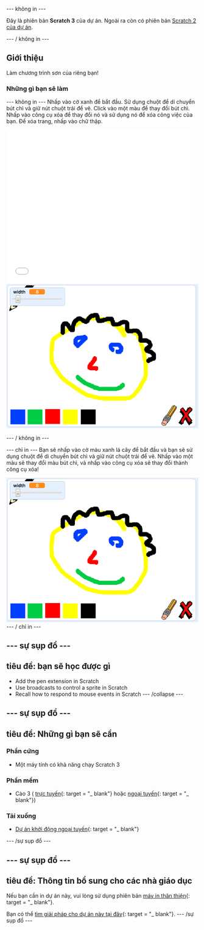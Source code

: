 \--- không in \---

Đây là phiên bản **Scratch 3** của dự án. Ngoài ra còn có phiên bản [Scratch 2 của dự án](https://projects.raspberrypi.org/en/projects/paint-box-scratch2).

\--- / không in \---

## Giới thiệu

Làm chương trình sơn của riêng bạn!

### Những gì bạn sẽ làm

\--- không in \--- Nhấp vào cờ xanh để bắt đầu. Sử dụng chuột để di chuyển bút chì và giữ nút chuột trái để vẽ. Click vào một màu để thay đổi bút chì. Nhấp vào công cụ xóa để thay đổi nó và sử dụng nó để xóa công việc của bạn. Để xóa trang, nhấp vào chữ thập.

<div class="scratch-preview">
  <iframe allowtransparency="true" width="485" height="402" src="//scratch.mit.edu/projects/embed/267243161/?autostart=false" frameborder="0" scrolling="no"></iframe>
  <img src="images/showcase.png">
</div>

\--- / không in \---

\--- chỉ in \--- Bạn sẽ nhấp vào cờ màu xanh lá cây để bắt đầu và bạn sẽ sử dụng chuột để di chuyển bút chì và giữ nút chuột trái để vẽ. Nhấp vào một màu sẽ thay đổi màu bút chì, và nhấp vào công cụ xóa sẽ thay đổi thành công cụ xóa!

![trưng bày](images/showcase.png) \--- / chỉ in \---

## \--- sự sụp đổ \---

## tiêu đề: bạn sẽ học được gì

+ Add the pen extension in Scratch
+ Use broadcasts to control a sprite in Scratch
+ Recall how to respond to mouse events in Scratch \--- /collapse \---

## \--- sự sụp đổ \---

## tiêu đề: Những gì bạn sẽ cần

### Phần cứng

+ Một máy tính có khả năng chạy Scratch 3

### Phần mềm

+ Cào 3 ( [trực tuyến](http://rpf.io/scratchon){: target = "_ blank"} hoặc [ngoại tuyến](http://rpf.io/scratchoff){: target = "_ blank"})

### Tải xuống

+ [Dự án khởi động ngoại tuyến](http://rpf.io/p/en/paint-box-go){: target = "_ blank"}

\--- /sự sụp đổ \---

## \--- sự sụp đổ \---

## tiêu đề: Thông tin bổ sung cho các nhà giáo dục

Nếu bạn cần in dự án này, vui lòng sử dụng phiên bản [máy in thân thiện](https://projects.raspberrypi.org/en/projects/paint-box/print){: target = "_ blank"}.

Bạn có thể [tìm giải pháp cho dự án này tại đây](http://rpf.io/p/en/paint-box-get){: target = "_ blank"}. \--- /sự sụp đổ \---